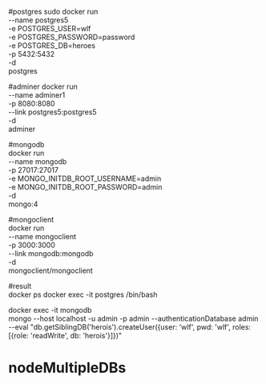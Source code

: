#postgres
sudo docker run \
    --name postgres5 \
    -e POSTGRES_USER=wlf \
    -e POSTGRES_PASSWORD=password \
    -e POSTGRES_DB=heroes \
    -p 5432:5432 \
    -d \
    postgres

#adminer
docker run \
    --name adminer1 \
    -p 8080:8080 \
    --link postgres5:postgres5 \
    -d \
    adminer
    
#mongodb    
docker run \
    --name mongodb \
    -p 27017:27017 \
    -e MONGO_INITDB_ROOT_USERNAME=admin \
    -e MONGO_INITDB_ROOT_PASSWORD=admin \
    -d \
    mongo:4

#mongoclient    
docker run \
    --name mongoclient \
    -p 3000:3000 \
    --link mongodb:mongodb \
    -d \
    mongoclient/mongoclient  
    
#result  
docker ps 
docker exec -it postgres /bin/bash

docker exec -it mongodb \
    mongo --host localhost -u admin -p admin --authenticationDatabase admin \
    --eval "db.getSiblingDB('herois').createUser({user: 'wlf',  pwd: 'wlf', roles: [{role: 'readWrite', db: 'herois'}]})"
# nodeMultipleDBs
